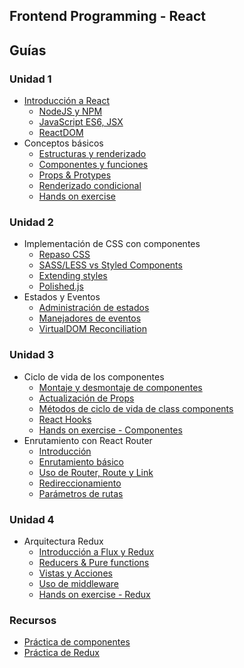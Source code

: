 ## Frontend Programming - React

## Guías
### Unidad 1
* [Introducción a React](guias/unidad1/introduccion-react.md) 
    * [NodeJS y NPM](guias/unidad1/nodeJs-npm.md)
    * [JavaScript ES6, JSX](guias/unidad1/ES6.md)
    * [ReactDOM](guias/unidad1/reactDOM.md)
* Conceptos básicos
    * [Estructuras y renderizado](guias/unidad1/estructura-renderizado.md) 
    * [Componentes y funciones](guias/unidad1/componentes-funciones.md) 
    * [Props & Protypes](guias/unidad1/props-protypes.md) 
    * [Renderizado condicional](guias/unidad1/renderizado-condicional.md) 
    * [Hands on exercise](guias/unidad1/hands-on-exercise.md)
### Unidad 2
* Implementación de CSS con componentes
    * [Repaso CSS](guias/unidad2/css.md) 
    * [SASS/LESS vs Styled Components](guias/unidad2/sass-styles-components.md) 
    * [Extending styles](guias/unidad2/extending-styles.md)
    * [Polished.js](guias/unidad2/polishedjs.md)
* Estados y Eventos
    * [Administración de estados](guias/unidad2/estados.md)
    * [Manejadores de eventos](guias/unidad2/manejadores-eventos.md) 
    * [VirtualDOM Reconciliation](guias/unidad2/virtualDom-reconciliation.md)
### Unidad 3
* Ciclo de vida de los componentes
    * [Montaje y desmontaje de componentes](guias/unidad3/montaje-desmontaje-componentes.md)
    * [Actualización de Props](guias/unidad3/actualizacion-props.md)
    * [Métodos de ciclo de vida de class components](guias/unidad3/metodos-ciclo-vida-componentes.md)
    * [React Hooks](guias/unidad3/react-hooks.md)
    * [Hands on exercise - Componentes](guias/unidad3/exercise-componentes.md)
* Enrutamiento con React Router
    * [Introducción](guias/unidad3/introduccion-react-router.md)
    * [Enrutamiento básico](guias/unidad3/enrutamiento-basico.md)
    * [Uso de Router, Route y Link](guias/unidad3/router-route-link.md)
    * [Redireccionamiento](guias/unidad3/redireccionamiento.md)
    * [Parámetros de rutas](guias/unidad3/parametros-rutas.md)
### Unidad 4
* Arquitectura Redux
    * [Introducción a Flux y Redux](guias/unidad4/flux-redux.md)
    * [Reducers & Pure functions](guias/unidad4/reducers-pures-functions.md)
    * [Vistas y Acciones](guias/unidad4/vistas-acciones.md)
    * [Uso de middleware](guias/unidad4/uso-middleware.md)
    * [Hands on exercise - Redux](guias/unidad4/exercise-Redux.md)
### Recursos
* [Práctica de componentes](guias/unidad3/todo_list.rar)
* [Práctica de Redux](guias/unidad4/react-redux-master.rar)